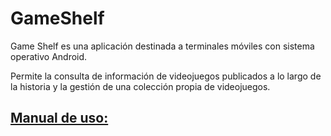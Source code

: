 # GameShelf
Game Shelf es una aplicación destinada a terminales móviles
con sistema operativo Android.

Permite la consulta de información de videojuegos
publicados a lo largo de la historia y la gestión de una
colección propia de videojuegos.

## [Manual de uso:](https://github.com/Zafion/GameShelf/blob/main/Manual%20de%20Uso/Manual%20de%20uso.pdf)



